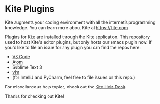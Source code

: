 # Kite Plugins

Kite augments your coding environment with all the internet’s programming knowledge.  You can learn more about Kite at https://kite.com.

Plugins for Kite are installed through the Kite application.  This repository used to host Kite's editor plugins, but only hosts our emacs plugin now.  If you'd like to file an issue for any plugin you can find the repos here:

* [VS Code](https://github.com/kiteco/vscode-plugin)
* [Atom](https://github.com/kiteco/atom-plugin)
* [Sublime Text 3]()
* [vim](https://github.com/kiteco/vim-plugin)
* (for IntelliJ and PyCharm, feel free to file issues on this repo.)

For miscellaneous help topics, check out the [Kite Help Desk](http://help.kite.com/).

Thanks for checking out Kite!
